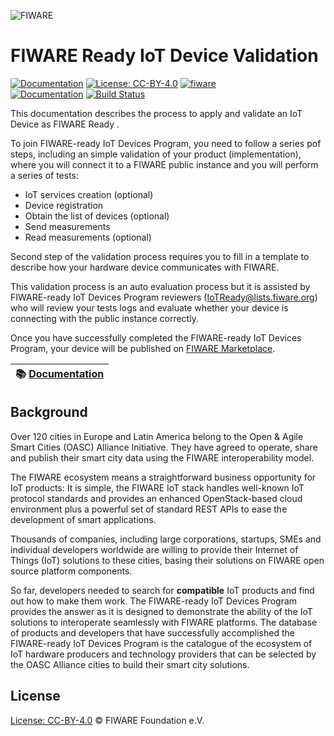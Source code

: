 ![FIWARE](https://fiware.github.io/specifications/img/fiware.png)

# FIWARE Ready IoT Device Validation

[![Documentation](https://nexus.lab.fiware.org/repository/raw/public/badges/chapters/documentation.svg)](https://fiware-ready-iot-devices-validation.rtfd.io)
[![License: CC-BY-4.0](https://img.shields.io/github/license/FIWARE-Ops/docs.FIWARE-ready-IoT-Devices-Validation.svg)](https://creativecommons.org/licenses/by/4.0/)
[![fiware](https://nexus.lab.fiware.org/repository/raw/public/badges/stackoverflow/fiware.svg)](https://stackoverflow.com/questions/tagged/fiware)
<br/>
[![Documentation](https://img.shields.io/readthedocs/fiware-ready-iot-devices-validation.svg)](https://fiware-ready-iot-devices-validation.rtfd.io)
[![Build Status](https://img.shields.io/travis/FIWARE-Ops/docs.FIWARE-ready-IoT-Devices-Validation.svg)](https://travis-ci.org/FIWARE-Ops/docs.FIWARE-ready-IoT-Devices-Validation)

This documentation describes the process to apply and validate an IoT Device as FIWARE Ready .

To join FIWARE-ready IoT Devices Program, you need to follow a series pof steps, including an simple validation of your
product (implementation), where you will connect it to a FIWARE public instance and you will perform a series of tests:

-   IoT services creation (optional)
-   Device registration
-   Obtain the list of devices (optional)
-   Send measurements
-   Read measurements (optional)

Second step of the validation process requires you to fill in a template to describe how your hardware device
communicates with FIWARE.

This validation process is an auto evaluation process but it is assisted by FIWARE-ready IoT Devices Program reviewers
(IoTReady@lists.fiware.org) who will review your tests logs and evaluate whether your device is connecting with the
public instance correctly.

Once you have successfully completed the FIWARE-ready IoT Devices Program, your device will be published on
[FIWARE Marketplace](http://marketplace.fiware.org​).

| :books: [Documentation](https://fiware-ready-iot-devices-validation.readthedocs.io/en/latest/) |
| ---------------------------------------------------------------------------------------------- |


## Background

Over 120 cities in Europe and Latin America belong to the Open & Agile Smart Cities (OASC) Alliance Initiative. They
have agreed to operate, share and publish their smart city data using the FIWARE interoperability model.

The FIWARE ecosystem means a straightforward business opportunity for IoT products: It is simple, the FIWARE IoT stack
handles well-known IoT protocol standards and provides an enhanced OpenStack-based cloud environment plus a powerful set
of standard REST APIs to ease the development of smart applications.

Thousands of companies, including large corporations, startups, SMEs and individual developers worldwide are willing to
provide their Internet of Things (IoT) solutions to these cities, basing their solutions on FIWARE open source platform
components.

So far, developers needed to search for **compatible** IoT products and find out how to make them work. The FIWARE-ready
IoT Devices Program provides the answer as it is designed to demonstrate the ability of the IoT solutions to
interoperate seamlessly with FIWARE platforms. The database of products and developers that have successfully
accomplished the FIWARE-ready IoT Devices Program is the catalogue of the ecosystem of IoT hardware producers and
technology providers that can be selected by the OASC Alliance cities to build their smart city solutions.

## License

[License: CC-BY-4.0](LICENSE) © FIWARE Foundation e.V.
